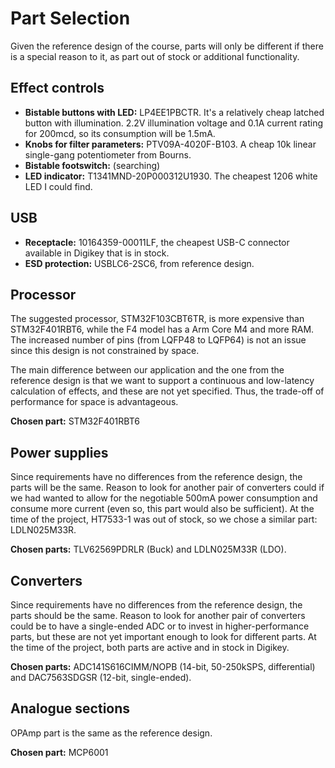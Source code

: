 # Part Selection

Given the reference design of the course, parts will only be different if there is a special reason to it, as part out of stock or additional functionality.

## Effect controls

- **Bistable buttons with LED:** LP4EE1PBCTR. It's a relatively cheap latched button with illumination. 2.2V illumination voltage and 0.1A current rating for 200mcd, so its consumption will be 1.5mA. 
- **Knobs for filter parameters:** PTV09A-4020F-B103. A cheap 10k linear single-gang potentiometer from Bourns.
- **Bistable footswitch:** (searching)
- **LED indicator:** T1341MND-20P000312U1930. The cheapest 1206 white LED I could find.
  
## USB

- **Receptacle:** 10164359-00011LF, the cheapest USB-C connector available in Digikey that is in stock.
- **ESD protection:** USBLC6-2SC6, from reference design.

## Processor

The suggested processor, STM32F103CBT6TR, is more expensive than STM32F401RBT6, while the F4 model has a Arm Core M4
and more RAM. The increased number of pins (from LQFP48 to LQFP64) is not an issue since this design is not constrained by space.

The main difference between our application and the one from the reference design is that we want to support a continuous and low-latency calculation of effects, and these are not yet specified. Thus, the trade-off of performance for space is advantageous. 

**Chosen part:** STM32F401RBT6

## Power supplies

Since requirements have no differences from the reference design, the parts will be the same. Reason to look for another pair of converters could if we had wanted to allow for the negotiable 500mA power consumption and consume more current (even so, this part would also be sufficient). At the time of the project, HT7533-1 was out of stock, so we chose a similar part: LDLN025M33R.

**Chosen parts:** TLV62569PDRLR (Buck) and LDLN025M33R (LDO).


## Converters

Since requirements have no differences from the reference design, the parts should be the same. Reason to look for another pair of converters could be to have a single-ended ADC or to invest in higher-performance parts, but these are not yet important enough to look for different parts. At the time of the project, both parts are active and in stock in Digikey.

**Chosen parts:** ADC141S616CIMM/NOPB (14-bit, 50-250kSPS, differential) and DAC7563SDGSR (12-bit, single-ended).

## Analogue sections

OPAmp part is the same as the reference design.

**Chosen part:** MCP6001
